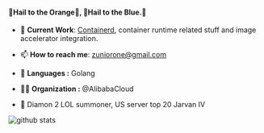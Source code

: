#### **🔷Hail to the Orange🔶, 🔷Hail to the Blue.🔶**
<!--
**cardyok/cardyok** is a ✨ _special_ ✨ repository because its `README.md` (this file) appears on your GitHub profile.

Here are some ideas to get you started:

- 🔭 I’m currently working on ...
- 🌱 I’m currently learning ...
- 👯 I’m looking to collaborate on ...
- 🤔 I’m looking for help with ...
- 💬 Ask me about ...
- 📫 How to reach me: ...
- 😄 Pronouns: ...
- ⚡ Fun fact: ...
-->

- 🔭 **Current Work**: [Containerd](https://github.com/containerd/containerd), container runtime related stuff and image accelerator integration.

- 📫 **How to reach me**: zuniorone@gmail.com

- 🙇 **Languages :** Golang

- 🧘‍♂️ **Organization :** @AlibabaCloud

- 💠 Diamon 2 LOL summoner, US server top 20 Jarvan IV

![github stats](https://github-readme-stats.vercel.app/api?username=cardyok&show_icons=true&title_color=fff&icon_color=79ff97&text_color=9f9f9f&bg_color=151515)
